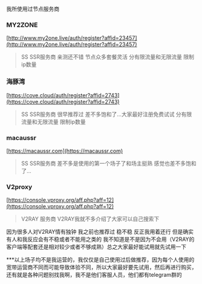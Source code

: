 我所使用过节点服务商


### MY2ZONE

[http://www.my2one.live/auth/register?affid=23457](http://www.my2one.live/auth/register?affid=23457)

>SS SSR服务商 亲测还不错 节点众多套餐灵活 分有限流量和无限流量 限制ip数量 
 
### 海豚湾

[https://cove.cloud/auth/register?affid=2743](https://cove.cloud/auth/register?affid=2743)

>SS SSR服务商 很早推荐过 差不多饱和了...大家最好注册免费试试  分有限流量和无限流量 限制ip数量

### macaussr

[https://macaussr.com](https://macaussr.com)

>SS SSR服务商 差不多是使用的第一个场子了和场主挺熟 感觉也差不多饱和了... 

### V2proxy

[https://console.vproxy.org/aff.php?aff=12](https://console.vproxy.org/aff.php?aff=12)

>V2RAY 服务商 V2RAY我就不多介绍了大家可以自己搜索下

因为很多人对V2RAY情有独钟 我之前也推荐过 稳不稳 反正我用着还行 但是确实有人和我反应会有不稳或者不能用之类的 我不知道是不是因为不会用（V2RAY的客户端等配套还是相对较少或者不够成熟）总之大家最好能试用就先试用一下


***以上场子均不是我运营的，我仅仅是自己使用过后做推荐，因为每个人使用的宽带运营商不同而可能导致体验不同，所以大家最好要先试用，然后再进行购买，还有就是各种问题别找我啊，我不是他们客服人员，他们都有telegram群的
